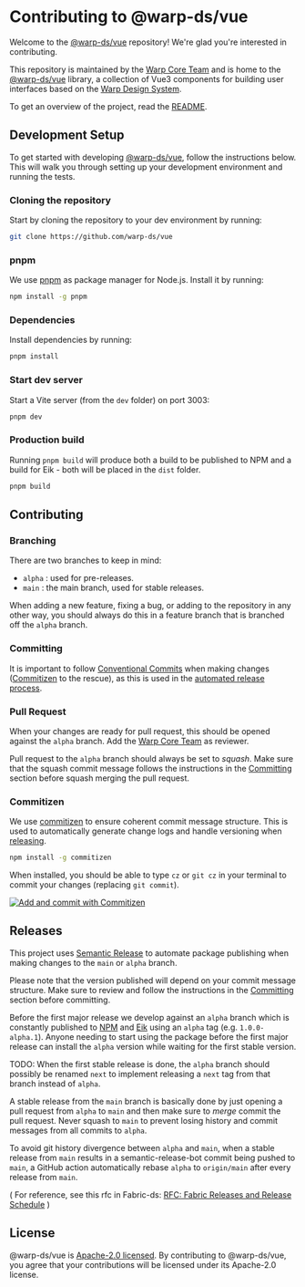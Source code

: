 # Contributing to @warp-ds/vue

Welcome to the [@warp-ds/vue](https://github.com/warp-ds/vue) repository!
We're glad you're interested in contributing.

This repository is maintained by the [Warp Core Team](https://github.com/orgs/warp-ds/teams/warp-core-team)
and is home to the [@warp-ds/vue](https://www.npmjs.com/package/@warp-ds/vue) library,
a collection of Vue3 components for building user interfaces based on the
[Warp Design System](https://github.com/warp-ds/).

To get an overview of the project, read the [README](README.md).


## Development Setup

To get started with developing [@warp-ds/vue](https://github.com/warp-ds/vue), follow the instructions below.
This will walk you through setting up your development environment and running the tests.


### Cloning the repository

Start by cloning the repository to your dev environment by running:

```sh
git clone https://github.com/warp-ds/vue
```


### pnpm

We use [pnpm](https://pnpm.io/) as package manager for Node.js.
Install it by running:

```sh
npm install -g pnpm
```


### Dependencies

Install dependencies by running:

```sh
pnpm install
```


### Start dev server

Start a Vite server (from the `dev` folder) on port 3003:
```sh
pnpm dev
```


### Production build

Running `pnpm build` will produce both a build to be published to NPM and a build for Eik - both will be placed in the `dist` folder.

```sh
pnpm build
```


## Contributing

### Branching

There are two branches to keep in mind:
- `alpha` : used for pre-releases.
- `main` : the main branch, used for stable releases.

When adding a new feature, fixing a bug, or adding to the repository in any other way,
you should always do this in a feature branch that is branched off the `alpha` branch.

### Committing

It is important to follow [Conventional Commits](https://www.conventionalcommits.org/) when making changes ([Commitizen](#commitizen) to the rescue),
as this is used in the [automated release process](#releases).

### Pull Request

When your changes are ready for pull request, this should be opened against the `alpha` branch.
Add the [Warp Core Team](https://github.com/orgs/warp-ds/teams/warp-core-team) as reviewer.

Pull request to the `alpha` branch should always be set to *squash*.
Make sure that the squash commit message follows the instructions in the [Committing](#committing) section before squash merging the pull request.

### Commitizen

We use [commitizen](https://github.com/commitizen/cz-cli) to ensure coherent commit message structure.
This is used to automatically generate change logs and handle versioning when [releasing](#releases).

```sh
npm install -g commitizen
```

When installed, you should be able to type `cz` or `git cz` in your terminal to commit your changes (replacing
`git commit`).

[![Add and commit with Commitizen](https://github.com/commitizen/cz-cli/raw/master/meta/screenshots/add-commit.png)](https://github.com/commitizen/cz-cli/raw/master/meta/screenshots/add-commit.png)


## Releases

This project uses [Semantic Release](https://github.com/semantic-release/semantic-release) to automate package
publishing when making changes to the `main` or `alpha` branch.

Please note that the version published will depend on your commit message structure.
Make sure to review and follow the instructions in the [Committing](#committing) section before committing.

Before the first major release we develop against an `alpha` branch which is constantly published to [NPM](https://www.npmjs.com/package/@warp-ds/vue) and [Eik]( ) using an `alpha` tag (e.g. `1.0.0-alpha.1`).
Anyone needing to start using the package before the first major release can install the `alpha` version while waiting for the first stable version.

TODO: When the first stable release is done, the `alpha` branch should possibly be renamed `next` to implement releasing a `next` tag from that branch instead of `alpha`.

A stable release from the `main` branch is basically done by just opening a pull request from `alpha` to `main` and then make sure to *merge* commit the pull request.
Never squash to `main` to prevent losing history and commit messages from all commits to `alpha`.

To avoid git history divergence between `alpha` and `main`,
when a stable release from `main` results in a semantic-release-bot commit being pushed to `main`,
a GitHub action automatically rebase `alpha` to `origin/main` after every release from `main`.

( For reference, see this rfc in Fabric-ds: [RFC: Fabric Releases and Release Schedule](https://github.com/fabric-ds/issues/blob/779d59723993c13d62374516259602d967da56ca/rfcs/0004-releases.md) )

## License

@warp-ds/vue is [Apache-2.0 licensed](https://github.com/warp-ds/vue/blob/main/LICENSE).
By contributing to @warp-ds/vue, you agree that your contributions will be licensed under its Apache-2.0 license.